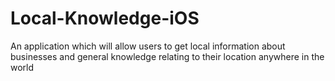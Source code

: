 # Local-Knowledge-iOS
An application which will allow users to get local information about businesses and general knowledge relating to their location anywhere in the world

